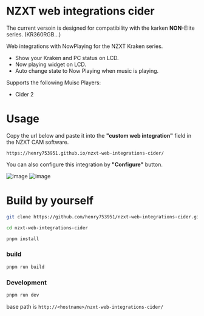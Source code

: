 # NZXT web integrations cider

The current versoin is designed for compatibility with the karken **NON**-Elite series. (KR360RGB...)

Web integrations with NowPlaying for the NZXT Kraken series.
- Show your Kraken and PC status on LCD.
- Now playing widget on LCD.
- Auto change state to Now Playing when music is playing.

Supports the following Muisc Players:
- Cider 2

# Usage
Copy the url below and paste it into the **"custom web integration"** field in the NZXT CAM software.
```
https://henry753951.github.io/nzxt-web-integrations-cider/
```

You can also configure this integration by **"Configure"** button.

![image](https://github.com/henry753951/nzxt-web-integrations-cider/assets/31657781/0a16c064-a998-448c-8844-7222d93fbba5)
![image](https://github.com/henry753951/nzxt-web-integrations-cider/assets/31657781/92779126-b2b7-4867-8bf4-a122de5ac765)


# Build by yourself

```bash
git clone https://github.com/henry753951/nzxt-web-integrations-cider.git
```

```bash
cd nzxt-web-integrations-cider
```

```bash
pnpm install
```
### build

```bash
pnpm run build
```
### Development

```bash
pnpm run dev
```

base path is `http://<hostname>/nzxt-web-integrations-cider/`
